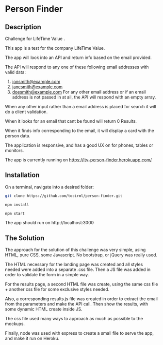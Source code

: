 # Person Finder

## Description

Challenge for LifeTime Value .

This app is a test for the company LifeTime Value.

The app will look into an API and return info based on the email provided.

The API will respond to any one of these following email addresses with valid data:

1. jonsmith@example.com
2. janesmith@example.com
3. doesmith@example.com
   For any other email address or if an email address is not passed in at all, the API will respond
   with an empty array.

When any other input rather than a email address is placed for search it will do a client validation.

When it looks for an email that cant be found will return 0 Results.

When it finds info corresponding to the email, it will display a card with the person data.

The application is responsive, and has a good UX on for phones, tables or monitors.

The app is currently running on https://ltv-person-finder.herokuapp.com/

## Installation

On a terminal, navigate into a desired folder:

```bash
git clone https://github.com/tocirml/person-finder.git
```

```bash
npm install
```

```bash
npm start
```

The app should run on http://localhost:3000

## The Solution

The approach for the solution of this challenge was very simple, using HTML, pure CSS, some Javascript. No bootstrap, or jQuery was really used.

The HTML necessary for the landing page was created and all styles needed were added into a separate .css file. Then a JS file was added in order to validate the form in a simple way.

For the results page, a second HTML file was create, using the same css file + another css file for some exclusive styles needed.

Also, a corresponding results.js file was created in order to extract the email from the parameters and make the API call. Then show the results, with some dynamic HTML create inside JS.

The css file used many ways to approach as much as possible to the mockups.

Finally, node was used with express to create a small file to serve the app, and make it run on Heroku.
